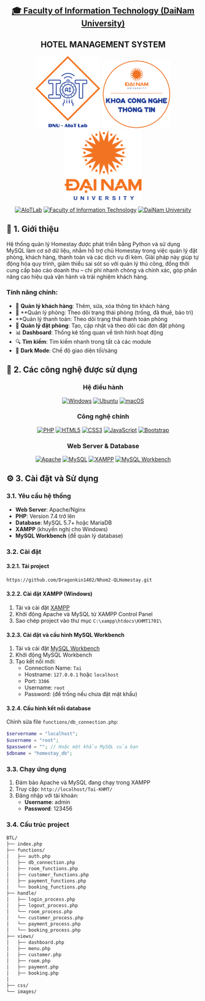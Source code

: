 <h2 align="center">
    <a href="https://dainam.edu.vn/vi/khoa-cong-nghe-thong-tin">
    🎓 Faculty of Information Technology (DaiNam University)
    </a>
</h2>
<h2 align="center">
    HOTEL MANAGEMENT SYSTEM
</h2>
<div align="center">
    <p align="center">
        <img src="docs/logo/aiotlab_logo.png" alt="AIoTLab Logo" width="170"/>
        <img src="docs/logo/fitdnu_logo.png" alt="AIoTLab Logo" width="180"/>
        <img src="docs/logo/dnu_logo.png" alt="DaiNam University Logo" width="200"/>
    </p>

[![AIoTLab](https://img.shields.io/badge/AIoTLab-green?style=for-the-badge)](https://www.facebook.com/DNUAIoTLab)
[![Faculty of Information Technology](https://img.shields.io/badge/Faculty%20of%20Information%20Technology-blue?style=for-the-badge)](https://dainam.edu.vn/vi/khoa-cong-nghe-thong-tin)
[![DaiNam University](https://img.shields.io/badge/DaiNam%20University-orange?style=for-the-badge)](https://dainam.edu.vn)

</div>

## 📖 1. Giới thiệu
Hệ thống quản lý Homestay được phát triển bằng Python và sử dụng MySQL làm cơ sở dữ liệu, nhằm hỗ trợ chủ Homestay trong việc quản lý đặt phòng, khách hàng, thanh toán và các dịch vụ đi kèm. Giải pháp này giúp tự động hóa quy trình, giảm thiểu sai sót so với quản lý thủ công, đồng thời cung cấp báo cáo doanh thu – chi phí nhanh chóng và chính xác, góp phần nâng cao hiệu quả vận hành và trải nghiệm khách hàng.

### Tính năng chính:
- 👥 **Quản lý khách hàng**: Thêm, sửa, xóa thông tin khách hàng
- 🚪 **Quản lý phòng: Theo dõi trạng thái phòng (trống, đã thuê, bảo trì)
-    **Quản lý thanh toán: Theo dõi trạng thái thanh toán phòng 
- 📅 **Quản lý đặt phòng**: Tạo, cập nhật và theo dõi các đơn đặt phòng
- 📊 **Dashboard**: Thống kê tổng quan về tình hình hoạt động
- 🔍 **Tìm kiếm**: Tìm kiếm nhanh trong tất cả các module 
- 🌙 **Dark Mode**: Chế độ giao diện tối/sáng

## 🔧 2. Các công nghệ được sử dụng
<div align="center">

### Hệ điều hành
[![Windows](https://img.shields.io/badge/Windows-0078D6?style=for-the-badge&logo=windows&logoColor=white)](https://www.microsoft.com/en-us/windows/)
[![Ubuntu](https://img.shields.io/badge/Ubuntu-E95420?style=for-the-badge&logo=ubuntu&logoColor=white)](https://ubuntu.com/)
[![macOS](https://img.shields.io/badge/macOS-000000?style=for-the-badge&logo=apple&logoColor=white)](https://www.apple.com/macos/)

### Công nghệ chính
[![PHP](https://img.shields.io/badge/PHP-777BB4?style=for-the-badge&logo=php&logoColor=white)](https://www.php.net/)
[![HTML5](https://img.shields.io/badge/HTML5-E34F26?style=for-the-badge&logo=html5&logoColor=white)](https://developer.mozilla.org/en-US/docs/Web/HTML)
[![CSS3](https://img.shields.io/badge/CSS3-1572B6?style=for-the-badge&logo=css3&logoColor=white)](https://developer.mozilla.org/en-US/docs/Web/CSS)
[![JavaScript](https://img.shields.io/badge/JavaScript-F7DF1E?style=for-the-badge&logo=javascript&logoColor=black)](https://developer.mozilla.org/en-US/docs/Web/JavaScript)
[![Bootstrap](https://img.shields.io/badge/Bootstrap_5.3.3-563D7C?style=for-the-badge&logo=bootstrap&logoColor=white)](https://getbootstrap.com/)

### Web Server & Database
[![Apache](https://img.shields.io/badge/Apache-D22128?style=for-the-badge&logo=apache&logoColor=white)](https://httpd.apache.org/)
[![MySQL](https://img.shields.io/badge/MySQL-4479A1?style=for-the-badge&logo=mysql&logoColor=white)](https://www.mysql.com/)
[![XAMPP](https://img.shields.io/badge/XAMPP-FB7A24?style=for-the-badge&logo=xampp&logoColor=white)](https://www.apachefriends.org/)
[![MySQL Workbench](https://img.shields.io/badge/MySQL_Workbench-4479A1?style=for-the-badge&logo=mysql&logoColor=white)](https://dev.mysql.com/downloads/workbench/)

</div>

## ⚙️ 3. Cài đặt và Sử dụng

### 3.1. Yêu cầu hệ thống

- **Web Server**: Apache/Nginx
- **PHP**: Version 7.4 trở lên
- **Database**: MySQL 5.7+ hoặc MariaDB
- **XAMPP** (khuyến nghị cho Windows)
- **MySQL Workbench** (để quản lý database)

### 3.2. Cài đặt

#### 3.2.1. Tải project
```bash
https://github.com/Dragonkin1402/Nhom2-QLHomestay.git
```

#### 3.2.2. Cài đặt XAMPP (Windows)
1. Tải và cài đặt [XAMPP](https://www.apachefriends.org/download.html)
2. Khởi động Apache và MySQL từ XAMPP Control Panel
3. Sao chép project vào thư mục `C:\xampp\htdocs\KHMT1701\`

#### 3.2.3. Cài đặt và cấu hình MySQL Workbench
1. Tải và cài đặt [MySQL Workbench](https://dev.mysql.com/downloads/workbench/)
2. Khởi động MySQL Workbench
3. Tạo kết nối mới:
   - Connection Name: `Tai`
   - Hostname: `127.0.0.1` hoặc `localhost`
   - Port: `3306`
   - Username: `root`
   - Password: (để trống nếu chưa đặt mật khẩu)

#### 3.2.4. Cấu hình kết nối database
Chỉnh sửa file `functions/db_connection.php`:
```php
$servername = "localhost";
$username = "root"; 
$password = ""; // Hoặc mật khẩu MySQL của bạn
$dbname = "homestay_db";
```

### 3.3. Chạy ứng dụng

1. Đảm bảo Apache và MySQL đang chạy trong XAMPP
2. Truy cập: `http://localhost/Tai-KHMT/`
3. Đăng nhập với tài khoản:
   - **Username**: admin
   - **Password**: 123456

### 3.4. Cấu trúc project

```
BTL/
├── index.php               
├── functions/             
│   ├── auth.php
│   ├── db_connection.php
│   ├── room_functions.php
│   ├── customer_functions.php
│   ├── payment_functions.php
│   └── booking_functions.php
├── handle/                  
│   ├── login_process.php
│   ├── logout_process.php
│   └── room_process.php
│   └── customer_process.php
│   └── payment_process.php
│   └── booking_process.php
├── views/                  
│   ├── dashboard.php        
│   ├── menu.php          
│   ├── customer.php          
│   ├── room.php           
│   ├── payment.php       
│   ├── booking.php        
│   
├── css/                   
└── images/                
```
